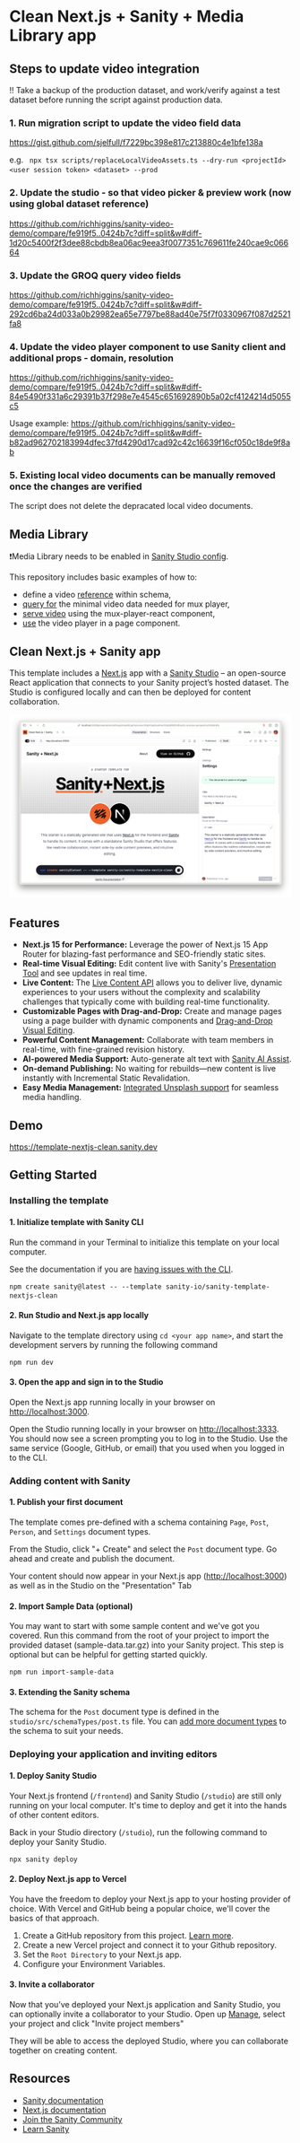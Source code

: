 # Clean Next.js + Sanity + Media Library app

## Steps to update video integration

!! Take a backup of the production dataset, and work/verify against a test dataset before running the script against production data.

### 1. Run migration script to update the video field data

https://gist.github.com/sjelfull/f7229bc398e817c213880c4e1bfe138a

e.g. ` npx tsx scripts/replaceLocalVideoAssets.ts --dry-run <projectId> <user session token> <dataset> --prod`

### 2. Update the studio - so that video picker & preview work (now using global dataset reference)

https://github.com/richhiggins/sanity-video-demo/compare/fe919f5..0424b7c?diff=split&w#diff-1d20c5400f2f3dee88cbdb8ea06ac9eea3f0077351c769611fe240cae9c06664

### 3. Update the GROQ query video fields

https://github.com/richhiggins/sanity-video-demo/compare/fe919f5..0424b7c?diff=split&w#diff-292cd6ba24d033a0b29982ea65e7797be88ad40e75f7f0330967f087d2521fa8

### 4. Update the video player component to use Sanity client and additional props - domain, resolution

https://github.com/richhiggins/sanity-video-demo/compare/fe919f5..0424b7c?diff=split&w#diff-84e5490f331a6c29391b37f298e7e4545c651692890b5a02cf4124214d5055c5

Usage example:
https://github.com/richhiggins/sanity-video-demo/compare/fe919f5..0424b7c?diff=split&w#diff-b82ad962702183994dfec37fd4290d17cad92c42c16639f16cf050c18de9f8ab

### 5. Existing local video documents can be manually removed once the changes are verified

The script does not delete the depracated local video documents.

## Media Library

❗️Media Library needs to be enabled in [Sanity Studio config](/studio/sanity.config.ts#L136).

This repository includes basic examples of how to:

- define a video [reference](/studio/src/schemaTypes/documents/post.ts#L39) within schema,
- [query for](/frontend/sanity/lib/queries.ts#L14) the minimal video data needed for mux player,
- [serve video](/frontend/app/components/Video.tsx) using the mux-player-react component,
- [use](/frontend/app/posts/%5Bslug%5D/page.tsx#L85) the video player in a page component.

## Clean Next.js + Sanity app

This template includes a [Next.js](https://nextjs.org/) app with a [Sanity Studio](https://www.sanity.io/) – an open-source React application that connects to your Sanity project’s hosted dataset. The Studio is configured locally and can then be deployed for content collaboration.

![Screenshot of Sanity Studio using Presentation Tool to do Visual Editing](/sanity-next-preview.png)

## Features

- **Next.js 15 for Performance:** Leverage the power of Next.js 15 App Router for blazing-fast performance and SEO-friendly static sites.
- **Real-time Visual Editing:** Edit content live with Sanity's [Presentation Tool](https://www.sanity.io/docs/presentation) and see updates in real time.
- **Live Content:** The [Live Content API](https://www.sanity.io/live) allows you to deliver live, dynamic experiences to your users without the complexity and scalability challenges that typically come with building real-time functionality.
- **Customizable Pages with Drag-and-Drop:** Create and manage pages using a page builder with dynamic components and [Drag-and-Drop Visual Editing](https://www.sanity.io/visual-editing-for-structured-content).
- **Powerful Content Management:** Collaborate with team members in real-time, with fine-grained revision history.
- **AI-powered Media Support:** Auto-generate alt text with [Sanity AI Assist](https://www.sanity.io/ai-assist).
- **On-demand Publishing:** No waiting for rebuilds—new content is live instantly with Incremental Static Revalidation.
- **Easy Media Management:** [Integrated Unsplash support](https://www.sanity.io/plugins/sanity-plugin-asset-source-unsplash) for seamless media handling.

## Demo

https://template-nextjs-clean.sanity.dev

## Getting Started

### Installing the template

#### 1. Initialize template with Sanity CLI

Run the command in your Terminal to initialize this template on your local computer.

See the documentation if you are [having issues with the CLI](https://www.sanity.io/help/cli-errors).

```shell
npm create sanity@latest -- --template sanity-io/sanity-template-nextjs-clean
```

#### 2. Run Studio and Next.js app locally

Navigate to the template directory using `cd <your app name>`, and start the development servers by running the following command

```shell
npm run dev
```

#### 3. Open the app and sign in to the Studio

Open the Next.js app running locally in your browser on [http://localhost:3000](http://localhost:3000).

Open the Studio running locally in your browser on [http://localhost:3333](http://localhost:3333). You should now see a screen prompting you to log in to the Studio. Use the same service (Google, GitHub, or email) that you used when you logged in to the CLI.

### Adding content with Sanity

#### 1. Publish your first document

The template comes pre-defined with a schema containing `Page`, `Post`, `Person`, and `Settings` document types.

From the Studio, click "+ Create" and select the `Post` document type. Go ahead and create and publish the document.

Your content should now appear in your Next.js app ([http://localhost:3000](http://localhost:3000)) as well as in the Studio on the "Presentation" Tab

#### 2. Import Sample Data (optional)

You may want to start with some sample content and we've got you covered. Run this command from the root of your project to import the provided dataset (sample-data.tar.gz) into your Sanity project. This step is optional but can be helpful for getting started quickly.

```shell
npm run import-sample-data
```

#### 3. Extending the Sanity schema

The schema for the `Post` document type is defined in the `studio/src/schemaTypes/post.ts` file. You can [add more document types](https://www.sanity.io/docs/schema-types) to the schema to suit your needs.

### Deploying your application and inviting editors

#### 1. Deploy Sanity Studio

Your Next.js frontend (`/frontend`) and Sanity Studio (`/studio`) are still only running on your local computer. It's time to deploy and get it into the hands of other content editors.

Back in your Studio directory (`/studio`), run the following command to deploy your Sanity Studio.

```shell
npx sanity deploy
```

#### 2. Deploy Next.js app to Vercel

You have the freedom to deploy your Next.js app to your hosting provider of choice. With Vercel and GitHub being a popular choice, we'll cover the basics of that approach.

1. Create a GitHub repository from this project. [Learn more](https://docs.github.com/en/migrations/importing-source-code/using-the-command-line-to-import-source-code/adding-locally-hosted-code-to-github).
2. Create a new Vercel project and connect it to your Github repository.
3. Set the `Root Directory` to your Next.js app.
4. Configure your Environment Variables.

#### 3. Invite a collaborator

Now that you’ve deployed your Next.js application and Sanity Studio, you can optionally invite a collaborator to your Studio. Open up [Manage](https://www.sanity.io/manage), select your project and click "Invite project members"

They will be able to access the deployed Studio, where you can collaborate together on creating content.

## Resources

- [Sanity documentation](https://www.sanity.io/docs)
- [Next.js documentation](https://nextjs.org/docs)
- [Join the Sanity Community](https://slack.sanity.io)
- [Learn Sanity](https://www.sanity.io/learn)

